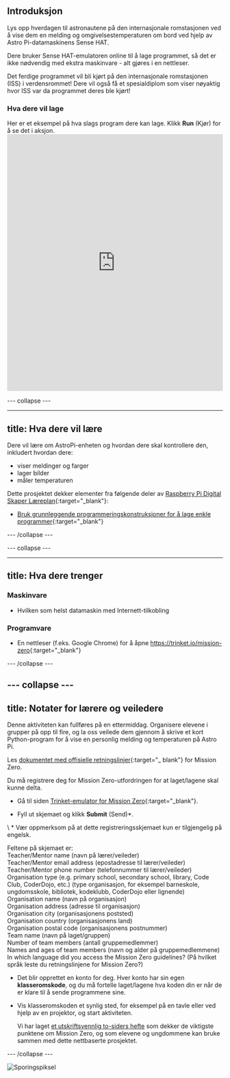 ## Introduksjon

Lys opp hverdagen til astronautene på den internasjonale romstasjonen ved å vise dem en melding og omgivelsestemperaturen om bord ved hjelp av Astro Pi-datamaskinens Sense HAT.

Dere bruker Sense HAT-emulatoren online til å lage programmet, så det er ikke nødvendig med ekstra maskinvare - alt gjøres i en nettleser.

Det ferdige programmet vil bli kjørt på den internasjonale romstasjonen (ISS) i verdensrommet! Dere vil også få et spesialdiplom som viser nøyaktig hvor ISS var da programmet deres ble kjørt!

### Hva dere vil lage

Her er et eksempel på hva slags program dere kan lage. Klikk **Run** (Kjør) for å se det i aksjon. <iframe src="https://trinket.io/embed/python/069f6138f7?outputOnly=true&start=result" width="100%" height="600" frameborder="0" marginwidth="0" marginheight="0" allowfullscreen mark="crwd-mark"></iframe> 

\--- collapse \---

* * *

## title: Hva dere vil lære

Dere vil lære om AstroPi-enheten og hvordan dere skal kontrollere den, inkludert hvordan dere:

+ viser meldinger og farger
+ lager bilder
+ måler temperaturen

Dette prosjektet dekker elementer fra følgende deler av [Raspberry Pi Digital Skaper Læreplan](http://rpf.io/curriculum){:target="_blank"}:

+ [Bruk grunnleggende programmeringskonstruksjoner for å lage enkle programmer](https://curriculum.raspberrypi.org/programming/creator/){:target="_blank"}

\--- /collapse \---

\--- collapse \---

* * *

## title: Hva dere trenger

### Maskinvare

+ Hvilken som helst datamaskin med Internett-tilkobling

### Programvare

+ En nettleser (f.eks. Google Chrome) for å åpne <https://trinket.io/mission-zero>{:target="_blank"}

\--- /collapse \---

## \--- collapse \---

## title: Notater for lærere og veiledere

Denne aktiviteten kan fullføres på en ettermiddag. Organisere elevene i grupper på opp til fire, og la oss veilede dem gjennom å skrive et kort Python-program for å vise en personlig melding og temperaturen på Astro Pi.

Les [dokumentet med offisielle retningslinjer](https://astro-pi.org/wp-content/uploads/2018/09/Astro_Pi_Mission_Zero_Guidelines_2018_19_V12_pages.pdf){:target="_ blank"} for Mission Zero.

Du må registrere deg for Mission Zero-utfordringen for at laget/lagene skal kunne delta.

+ Gå til siden [Trinket-emulator for Mission Zero](https://trinket.io/mission-zero/register){:target="_blank"}.

+ Fyll ut skjemaet og klikk **Submit** (Send)\*.

\ * Vær oppmerksom på at dette registreringsskjemaet kun er tilgjengelig på engelsk.

Feltene på skjemaet er:  
Teacher/Mentor name (navn på lærer/veileder)  
Teacher/Mentor email address (epostadresse til lærer/veileder)  
Teacher/Mentor phone number (telefonnummer til lærer/veileder)  
Organisation type (e.g. primary school, secondary school, library, Code Club, CoderDojo, etc.) (type organisasjon, for eksempel barneskole, ungdomsskole, bibliotek, kodeklubb, CoderDojo eller lignende)  
Organisation name (navn på organisasjon)  
Organisation address (adresse til organisasjon)  
Organisation city (organisasjonens poststed)  
Organisation country (organisasjonens land)  
Organisation postal code (organisasjonens postnummer)  
Team name (navn på laget/gruppen)  
Number of team members (antall gruppemedlemmer)  
Names and ages of team members (navn og alder på gruppemedlemmene)  
In which language did you access the Mission Zero guidelines? (På hvilket språk leste du retningslinjene for Mission Zero?)

+ Det blir opprettet en konto for deg. Hver konto har sin egen **klasseromskode**, og du må fortelle laget/lagene hva koden din er når de er klare til å sende programmene sine.

+ Vis klasseromskoden et synlig sted, for eksempel på en tavle eller ved hjelp av en projektor, og start aktiviteten.
    
    Vi har laget [et utskriftsvennlig to-siders hefte](https://astro-pi.org/astro_pi_mission_zero_project_print_out_v10_print/) som dekker de viktigste punktene om Mission Zero, og som elevene og ungdommene kan bruke sammen med dette nettbaserte prosjektet.

\--- /collapse \---

![Sporingspiksel](https://code.org/api/hour/begin_raspberrypi_astropi.png)